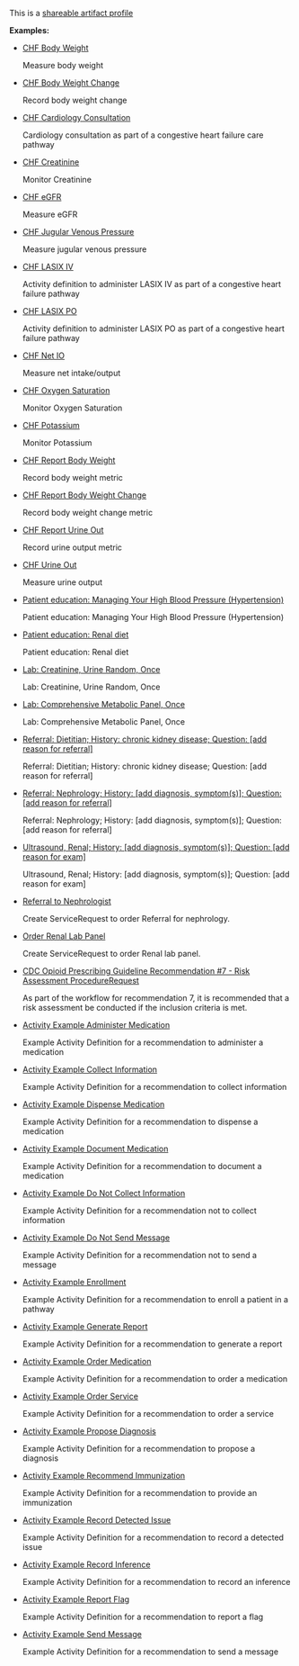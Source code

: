 This is a [shareable artifact profile](profiles.html#artifact-profiles)

**Examples:**

*   [CHF Body Weight](ActivityDefinition-chf-bodyweight-ad.html)

    Measure body weight

*   [CHF Body Weight Change](ActivityDefinition-chf-bodyweight-change-ad.html)

    Record body weight change

*   [CHF Cardiology Consultation](ActivityDefinition-chf-cardiology-consultation.html)

    Cardiology consultation as part of a congestive heart failure care pathway

*   [CHF Creatinine](ActivityDefinition-chf-creatinine.html)

    Monitor Creatinine

*   [CHF eGFR](ActivityDefinition-chf-egfr.html)

    Measure eGFR

*   [CHF Jugular Venous Pressure](ActivityDefinition-chf-jvp.html)

    Measure jugular venous pressure

*   [CHF LASIX IV](ActivityDefinition-chf-lasix-iv.html)

    Activity definition to administer LASIX IV as part of a congestive heart failure pathway

*   [CHF LASIX PO](ActivityDefinition-chf-lasix-po.html)

    Activity definition to administer LASIX PO as part of a congestive heart failure pathway

*   [CHF Net IO](ActivityDefinition-chf-net-io.html)

    Measure net intake/output

*   [CHF Oxygen Saturation](ActivityDefinition-chf-o2-sat.html)

    Monitor Oxygen Saturation

*   [CHF Potassium](ActivityDefinition-chf-potassium.html)

    Monitor Potassium

*   [CHF Report Body Weight](ActivityDefinition-chf-report-bodyweight.html)

    Record body weight metric

*   [CHF Report Body Weight Change](ActivityDefinition-chf-report-bodyweight-change.html)

    Record body weight change metric

*   [CHF Report Urine Out](ActivityDefinition-chf-report-urine-out.html)

    Record urine output metric

*   [CHF Urine Out](ActivityDefinition-chf-urine-out.html)

    Measure urine output

*   [Patient education: Managing Your High Blood Pressure (Hypertension)](ActivityDefinition-cc-cpg-activity-edu-hypertension.html)

    Patient education: Managing Your High Blood Pressure (Hypertension)

*   [Patient education: Renal diet](ActivityDefinition-cc-cpg-activity-edu-renal-diet.html)

    Patient education: Renal diet

*   [Lab: Creatinine, Urine Random, Once](ActivityDefinition-cc-cpg-activity-lab-creatinine.html)

    Lab: Creatinine, Urine Random, Once

*   [Lab: Comprehensive Metabolic Panel, Once](ActivityDefinition-cc-cpg-activity-lab-metabolic.html)

    Lab: Comprehensive Metabolic Panel, Once

*   [Referral: Dietitian; History: chronic kidney disease; Question: \[add reason for referral\]](ActivityDefinition-cc-cpg-activity-referral-dietition.html)

    Referral: Dietitian; History: chronic kidney disease; Question: \[add reason for referral\]

*   [Referral: Nephrology; History: \[add diagnosis, symptom(s)\]; Question: \[add reason for referral\]](ActivityDefinition-cc-cpg-activity-referral-nephrology.html)

    Referral: Nephrology; History: \[add diagnosis, symptom(s)\]; Question: \[add reason for referral\]

*   [Ultrasound, Renal; History: \[add diagnosis, symptom(s)\]; Question: \[add reason for exam\]](ActivityDefinition-cc-cpg-activity-ultrasound-renal.html)

    Ultrasound, Renal; History: \[add diagnosis, symptom(s)\]; Question: \[add reason for exam\]

*   [Referral to Nephrologist](ActivityDefinition-ckd-risk-referral-nephrology.html)

    Create ServiceRequest to order Referral for nephrology.

*   [Order Renal Lab Panel](ActivityDefinition-ckd-risk-renal-lab-order.html)

    Create ServiceRequest to order Renal lab panel.

*   [CDC Opioid Prescribing Guideline Recommendation #7 - Risk Assessment ProcedureRequest](ActivityDefinition-opioidcds-riskassessment-request.html)

    As part of the workflow for recommendation 7, it is recommended that a risk assessment be conducted if the inclusion criteria is met.

*   [Activity Example Administer Medication](ActivityDefinition-activity-example-administermedication-ad.html)

    Example Activity Definition for a recommendation to administer a medication

*   [Activity Example Collect Information](ActivityDefinition-activity-example-collectinformation-ad.html)

    Example Activity Definition for a recommendation to collect information

*   [Activity Example Dispense Medication](ActivityDefinition-activity-example-dispensemedication-ad.html)

    Example Activity Definition for a recommendation to dispense a medication

*   [Activity Example Document Medication](ActivityDefinition-activity-example-documentmedication-ad.html)

    Example Activity Definition for a recommendation to document a medication

*   [Activity Example Do Not Collect Information](ActivityDefinition-activity-example-donotcollectinformation-ad.html)

    Example Activity Definition for a recommendation not to collect information

*   [Activity Example Do Not Send Message](ActivityDefinition-activity-example-donotsendmessage-ad.html)

    Example Activity Definition for a recommendation not to send a message

*   [Activity Example Enrollment](ActivityDefinition-activity-example-enrollment-ad.html)

    Example Activity Definition for a recommendation to enroll a patient in a pathway

*   [Activity Example Generate Report](ActivityDefinition-activity-example-generatereport-ad.html)

    Example Activity Definition for a recommendation to generate a report

*   [Activity Example Order Medication](ActivityDefinition-activity-example-ordermedication-ad.html)

    Example Activity Definition for a recommendation to order a medication

*   [Activity Example Order Service](ActivityDefinition-activity-example-orderservice-ad.html)

    Example Activity Definition for a recommendation to order a service

*   [Activity Example Propose Diagnosis](ActivityDefinition-activity-example-proposediagnosis-ad.html)

    Example Activity Definition for a recommendation to propose a diagnosis

*   [Activity Example Recommend Immunization](ActivityDefinition-activity-example-recommendimmunization-ad.html)

    Example Activity Definition for a recommendation to provide an immunization

*   [Activity Example Record Detected Issue](ActivityDefinition-activity-example-recorddetectedissuead.html)

    Example Activity Definition for a recommendation to record a detected issue

*   [Activity Example Record Inference](ActivityDefinition-activity-example-recordinference-ad.html)

    Example Activity Definition for a recommendation to record an inference

*   [Activity Example Report Flag](ActivityDefinition-activity-example-reportflag-ad.html)

    Example Activity Definition for a recommendation to report a flag

*   [Activity Example Send Message](ActivityDefinition-activity-example-sendmessage-ad.html)

    Example Activity Definition for a recommendation to send a message